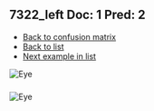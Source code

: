 ## 7322_left Doc: 1 Pred: 2
- [Back to confusion matrix](https://github.com/juliandewit/kaggle_retinopathy/blob/master/matrix.md)
- [Back to list](https://github.com/juliandewit/kaggle_retinopathy/blob/master/lists/12/list.md)
- [Next example in list](https://github.com/juliandewit/kaggle_retinopathy/blob/master/lists/12/73/7379_right.md)

![Eye](https://retinopaty.blob.core.windows.net/size1024/7322_left_1.jpeg)

### 

![Eye]()
